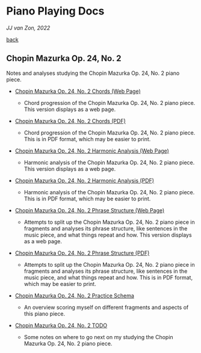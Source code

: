 Piano Playing Docs
==================

*JJ van Zon, 2022*

[back](..)

Chopin Mazurka Op. 24, No. 2
----------------------------

Notes and analyses studying the Chopin Mazurka Op. 24, No. 2 piano piece.

- [Chopin Mazurka Op. 24, No. 2 Chords (Web Page)](chopin-mazurka-op-24-no-2-chords.md)

    - Chord progression of the Chopin Mazurka Op. 24, No. 2 piano piece. This version displays as a web page.

- [Chopin Mazurka Op. 24, No. 2 Chords (PDF)](chopin-mazurka-op-24-no-2-chords.pdf)

    - Chord progression of the Chopin Mazurka Op. 24, No. 2 piano piece. This is in PDF format, which may be easier to print.

- [Chopin Mazurka Op. 24, No. 2 Harmonic Analysis (Web Page)](chopin-mazurka-op-24-no-2-harmonic-analysis.md)

    - Harmonic analysis of the Chopin Mazurka Op. 24, No. 2 piano piece. This version displays as a web page.

- [Chopin Mazurka Op. 24, No. 2 Harmonic Analysis (PDF)](chopin-mazurka-op-24-no-2-harmonic-analysis.pdf)

    - Harmonic analysis of the Chopin Mazurka Op. 24, No. 2 piano piece. This is in PDF format, which may be easier to print.

- [Chopin Mazurka Op. 24, No. 2 Phrase Structure (Web Page)](chopin-mazurka-op-24-no-2-phrase-structure.md)

    - Attempts to split up the Chopin Mazurka Op. 24, No. 2 piano piece in fragments and analyses its phrase structure, like sentences in the music piece, and what things repeat and how. This version displays as a web page.

- [Chopin Mazurka Op. 24, No. 2 Phrase Structure (PDF)](chopin-mazurka-op-24-no-2-phrase-structure.pdf)

    - Attempts to split up the Chopin Mazurka Op. 24, No. 2 piano piece in fragments and analyses its phrase structure, like sentences in the music piece, and what things repeat and how. This is in PDF format, which may be easier to print.

- [Chopin Mazurka Op. 24, No. 2 Practice Schema](chopin-mazurka-op-24-no-2-practice-schema.md)
    
    - An overview scoring myself on different fragments and aspects of this piano piece.

- [Chopin Mazurka Op. 24, No. 2 TODO](chopin-mazurka-op-24-no-2-todo.md)

    - Some notes on where to go next on my studying the Chopin Mazurka Op. 24, No. 2 piano piece.